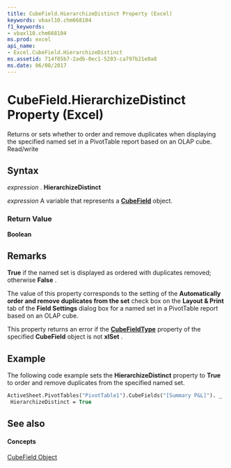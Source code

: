 ```yaml
---
title: CubeField.HierarchizeDistinct Property (Excel)
keywords: vbaxl10.chm668104
f1_keywords:
- vbaxl10.chm668104
ms.prod: excel
api_name:
- Excel.CubeField.HierarchizeDistinct
ms.assetid: 714f85b7-2adb-0ec1-5203-ca797b21e0a8
ms.date: 06/08/2017
---
```



# CubeField.HierarchizeDistinct Property (Excel)

Returns or sets whether to order and remove duplicates when displaying the specified named set in a PivotTable report based on an OLAP cube. Read/write


## Syntax

 _expression_ . **HierarchizeDistinct**

 _expression_ A variable that represents a **[CubeField](cubefield-object-excel.md)** object.


### Return Value

 **Boolean**


## Remarks

 **True** if the named set is displayed as ordered with duplicates removed; otherwise **False** .

The value of this property corresponds to the setting of the  **Automatically order and remove duplicates from the set** check box on the **Layout & Print** tab of the **Field Settings** dialog box for a named set in a PivotTable report based on an OLAP cube.

This property returns an error if the  **[CubeFieldType](cubefield-cubefieldtype-property-excel.md)** property of the specified **CubeField** object is not **xlSet** .


## Example

The following code example sets the  **HierarchizeDistinct** property to **True** to order and remove duplicates from the specified named set.


```vb
ActiveSheet.PivotTables("PivotTable1").CubeFields("[Summary P&L]"). _ 
 HierarchizeDistinct = True
```


## See also


#### Concepts


[CubeField Object](cubefield-object-excel.md)

